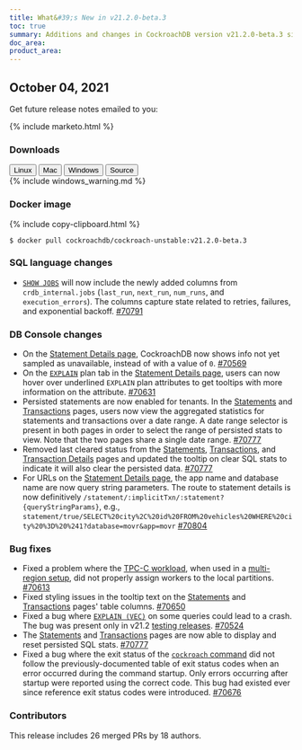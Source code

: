 ```yaml
---
title: What&#39;s New in v21.2.0-beta.3
toc: true
summary: Additions and changes in CockroachDB version v21.2.0-beta.3 since version v21.2.0-beta.2
doc_area: 
product_area: 
---
```


## October 04, 2021

Get future release notes emailed to you:

{% include marketo.html %}

### Downloads

<div id="os-tabs" class="filters clearfix">
    <a href="https://binaries.cockroachdb.com/cockroach-v21.2.0-beta.3.linux-amd64.tgz"><button id="linux" class="filter-button" data-scope="linux" data-eventcategory="linux-binary-release-notes">Linux</button></a>
    <a href="https://binaries.cockroachdb.com/cockroach-v21.2.0-beta.3.darwin-10.9-amd64.tgz"><button id="mac" class="filter-button" data-scope="mac" data-eventcategory="mac-binary-release-notes">Mac</button></a>
    <a href="https://binaries.cockroachdb.com/cockroach-v21.2.0-beta.3.windows-6.2-amd64.zip"><button id="windows" class="filter-button" data-scope="windows" data-eventcategory="windows-binary-release-notes">Windows</button></a>
    <a href="https://binaries.cockroachdb.com/cockroach-v21.2.0-beta.3.src.tgz"><button id="source" class="filter-button" data-scope="source" data-eventcategory="source-release-notes">Source</button></a>
</div>

<section class="filter-content" data-scope="windows">
{% include windows_warning.md %}
</section>

### Docker image

{% include copy-clipboard.html %}
~~~shell
$ docker pull cockroachdb/cockroach-unstable:v21.2.0-beta.3
~~~

### SQL language changes

- [`SHOW JOBS`](../v21.2/show-jobs.html) will now include the newly added columns from `crdb_internal.jobs` (`last_run`, `next_run`, `num_runs`, and `execution_errors`). The columns capture state related to retries, failures, and exponential backoff. [#70791][#70791]

### DB Console changes

- On the [Statement Details page](../v21.2/ui-statements-page.html#statement-details-page), CockroachDB now shows info not yet sampled as unavailable, instead of with a value of `0`. [#70569][#70569]
- On the [`EXPLAIN`](../v21.2/explain.html) plan tab in the [Statement Details page](../v21.2/ui-statements-page.html#statement-details-page), users can now hover over underlined `EXPLAIN` plan attributes to get tooltips with more information on the attribute. [#70631][#70631]
- Persisted statements are now enabled for tenants. In the [Statements](../v21.2/ui-statements-page.html) and [Transactions](../v21.2/ui-transactions-page.html) pages, users now view the aggregated statistics for statements and transactions over a date range. A date range selector is present in both pages in order to select the range of persisted stats to view. Note that the two pages share a single date range. [#70777][#70777]
- Removed last cleared status from the [Statements](../v21.2/ui-statements-page.html), [Transactions](../v21.2/ui-transactions-page.html), and [Transaction Details](../v21.2/ui-transactions-page.html#transaction-details-page) pages and updated the tooltip on clear SQL stats to indicate it will also clear the persisted data. [#70777][#70777]
- For URLs on the [Statement Details page](../v21.2/ui-statements-page.html#statement-details-page), the app name and database name are now query string parameters. The route to statement details is now definitively `/statement/:implicitTxn/:statement?{queryStringParams}`, e.g., `statement/true/SELECT%20city%2C%20id%20FROM%20vehicles%20WHERE%20city%20%3D%20%241?database=movr&app=movr` [#70804][#70804]

### Bug fixes

- Fixed a problem where the [TPC-C workload](../v21.2/performance-benchmarking-with-tpcc-small.html), when used in a [multi-region setup](../v21.2/multiregion-overview.html), did not properly assign workers to the local partitions. [#70613][#70613]
- Fixed styling issues in the tooltip text on the [Statements](../v21.2/ui-statements-page.html) and [Transactions](../v21.2/ui-transactions-page.html) pages' table columns. [#70650][#70650]
- Fixed a bug where [`EXPLAIN (VEC)`](../v21.2/explain.html#vec-option) on some queries could lead to a crash. The bug was present only in v21.2 [testing releases](index.html#testing-releases). [#70524][#70524]
- The [Statements](../v21.2/ui-statements-page.html) and [Transactions](../v21.2/ui-transactions-page.html) pages are now able to display and reset persisted SQL stats. [#70777][#70777]
- Fixed a bug where the exit status of the [`cockroach` command](../v21.2/cockroach-commands.html) did not follow the previously-documented table of exit status codes when an error occurred during the command startup. Only errors occurring after startup were reported using the correct code. This bug had existed ever since reference exit status codes were introduced. [#70676][#70676]

### Contributors

This release includes 26 merged PRs by 18 authors.

[#70524]: https://github.com/cockroachdb/cockroach/pull/70524
[#70569]: https://github.com/cockroachdb/cockroach/pull/70569
[#70613]: https://github.com/cockroachdb/cockroach/pull/70613
[#70631]: https://github.com/cockroachdb/cockroach/pull/70631
[#70650]: https://github.com/cockroachdb/cockroach/pull/70650
[#70676]: https://github.com/cockroachdb/cockroach/pull/70676
[#70777]: https://github.com/cockroachdb/cockroach/pull/70777
[#70791]: https://github.com/cockroachdb/cockroach/pull/70791
[#70804]: https://github.com/cockroachdb/cockroach/pull/70804
